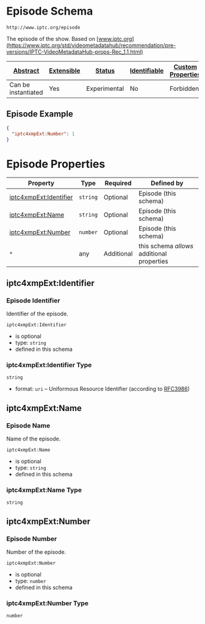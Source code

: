 
# Episode Schema

```
http://www.iptc.org/episode
```

The episode of the show. Based on [www.iptc.org](https://www.iptc.org/std/videometadatahub/recommendation/pre-versions/IPTC-VideoMetadataHub-props-Rec_1.1.html)

| [Abstract](../../../abstract.md) | [Extensible](../../../extensions.md) | [Status](../../../status.md) | [Identifiable](../../../id.md) | [Custom Properties](../../../extensions.md) | [Additional Properties](../../../extensions.md) | Defined In |
|----------------------------------|--------------------------------------|------------------------------|--------------------------------|---------------------------------------------|-------------------------------------------------|------------|
| Can be instantiated | Yes | Experimental | No | Forbidden | Permitted | [external/iptc/episode.schema.json](external/iptc/episode.schema.json) |

## Episode Example
```json
{
  "iptc4xmpExt:Number": 1
}
```

# Episode Properties

| Property | Type | Required | Defined by |
|----------|------|----------|------------|
| [iptc4xmpExt:Identifier](#iptc4xmpextidentifier) | `string` | Optional | Episode (this schema) |
| [iptc4xmpExt:Name](#iptc4xmpextname) | `string` | Optional | Episode (this schema) |
| [iptc4xmpExt:Number](#iptc4xmpextnumber) | `number` | Optional | Episode (this schema) |
| `*` | any | Additional | this schema *allows* additional properties |

## iptc4xmpExt:Identifier
### Episode Identifier

Identifier of the episode.

`iptc4xmpExt:Identifier`
* is optional
* type: `string`
* defined in this schema

### iptc4xmpExt:Identifier Type


`string`
* format: `uri` – Uniformous Resource Identifier (according to [RFC3986](http://tools.ietf.org/html/rfc3986))






## iptc4xmpExt:Name
### Episode Name

Name of the episode.

`iptc4xmpExt:Name`
* is optional
* type: `string`
* defined in this schema

### iptc4xmpExt:Name Type


`string`






## iptc4xmpExt:Number
### Episode Number

Number of the episode.

`iptc4xmpExt:Number`
* is optional
* type: `number`
* defined in this schema

### iptc4xmpExt:Number Type


`number`





